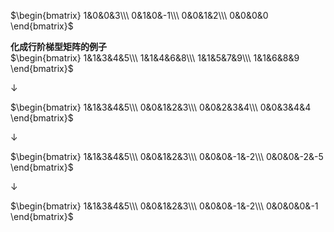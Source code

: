 $\begin{bmatrix}  
1&0&0&3\\\  
0&1&0&-1\\\  
0&0&1&2\\\  
0&0&0&0  
\end{bmatrix}$  
  
**化成行阶梯型矩阵的例子**  
$\begin{bmatrix}  
1&1&3&4&5\\\  
1&1&4&6&8\\\  
1&1&5&7&9\\\  
1&1&6&8&9  
\end{bmatrix}$  
  
$\downarrow$  
  
$\begin{bmatrix}  
1&1&3&4&5\\\  
0&0&1&2&3\\\  
0&0&2&3&4\\\  
0&0&3&4&4  
\end{bmatrix}$  
  
$\downarrow$  
  
$\begin{bmatrix}  
1&1&3&4&5\\\  
0&0&1&2&3\\\  
0&0&0&-1&-2\\\  
0&0&0&-2&-5  
\end{bmatrix}$  
  
$\downarrow$  
  
$\begin{bmatrix}  
1&1&3&4&5\\\  
0&0&1&2&3\\\  
0&0&0&-1&-2\\\  
0&0&0&0&-1  
\end{bmatrix}$  
